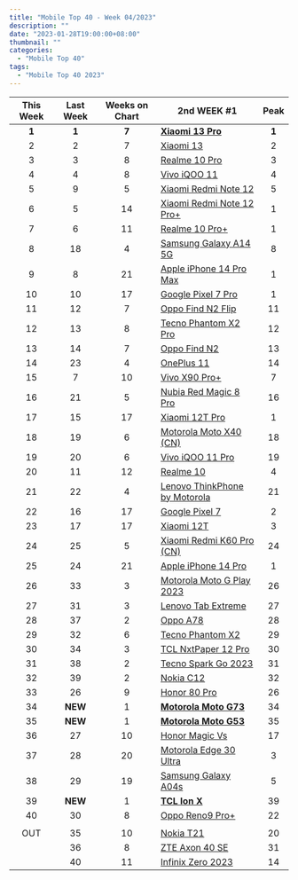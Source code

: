 ```yaml
---
title: "Mobile Top 40 - Week 04/2023"
description: ""
date: "2023-01-28T19:00:00+08:00"
thumbnail: ""
categories:
  - "Mobile Top 40"
tags:
  - "Mobile Top 40 2023"
---
```

<!--more-->
|**This Week**|**Last Week**|**Weeks on Chart**|******2nd WEEK #1******|**Peak**|
|:----:|:----:|:----:|----|:----:|
|**1**|**1**|**7**|**[Xiaomi 13 Pro](https://www.gsmarena.com/xiaomi_13_pro-11962.php)**|**1**|
|2|2|7|[Xiaomi 13](https://www.gsmarena.com/xiaomi_13-12013.php)|2|
|3|3|8|[Realme 10 Pro](https://www.gsmarena.com/realme_10_pro-11978.php)|3|
|4|4|8|[Vivo iQOO 11](https://www.gsmarena.com/vivo_iqoo_11-11960.php)|4|
|5|9|5|[Xiaomi Redmi Note 12](https://www.gsmarena.com/xiaomi_redmi_note_12-12063.php)|5|
|6|5|14|[Xiaomi Redmi Note 12 Pro+](https://www.gsmarena.com/xiaomi_redmi_note_12_pro+-11954.php)|1|
|7|6|11|[Realme 10 Pro+](https://www.gsmarena.com/realme_10_pro+-11952.php)|1|
|8|18|4|[Samsung Galaxy A14 5G](https://www.gsmarena.com/samsung_galaxy_a14_5g-12004.php)|8|
|9|8|21|[Apple iPhone 14 Pro Max](https://www.gsmarena.com/apple_iphone_14_pro_max-11773.php)|1|
|10|10|17|[Google Pixel 7 Pro](https://www.gsmarena.com/google_pixel_7_pro-11908.php)|1|
|11|12|7|[Oppo Find N2 Flip](https://www.gsmarena.com/oppo_find_n2_flip-12014.php)|11|
|12|13|8|[Tecno Phantom X2 Pro](https://www.gsmarena.com/tecno_phantom_x2_pro-12010.php)|12|
|13|14|7|[Oppo Find N2](https://www.gsmarena.com/oppo_find_n2-12002.php)|13|
|14|23|4|[OnePlus 11](https://www.gsmarena.com/oneplus_11-11893.php)|14|
|15|7|10|[Vivo X90 Pro+](https://www.gsmarena.com/vivo_x90_pro+-11979.php)|7|
|16|21|5|[Nubia Red Magic 8 Pro](https://www.gsmarena.com/zte_nubia_red_magic_8_pro-12015.php)|16|
|17|15|17|[Xiaomi 12T Pro](https://www.gsmarena.com/xiaomi_12t_pro-11887.php)|1|
|18|19|6|[Motorola Moto X40 (CN)](https://www.gsmarena.com/motorola_moto_x40-11961.php)|18|
|19|20|6|[Vivo iQOO 11 Pro](https://www.gsmarena.com/vivo_iqoo_11_pro-12007.php)|19|
|20|11|12|[Realme 10](https://www.gsmarena.com/realme_10-11950.php)|4|
|21|22|4|[Lenovo ThinkPhone by Motorola](https://www.gsmarena.com/motorola_thinkphone-12059.php)|21|
|22|16|17|[Google Pixel 7](https://www.gsmarena.com/google_pixel_7-11903.php)|2|
|23|17|17|[Xiaomi 12T](https://www.gsmarena.com/xiaomi_12t-11888.php)|3|
|24|25|5|[Xiaomi Redmi K60 Pro (CN)](https://www.gsmarena.com/xiaomi_redmi_k60_pro-12046.php)|24|
|25|24|21|[Apple iPhone 14 Pro](https://www.gsmarena.com/apple_iphone_14_pro-11860.php)|1|
|26|33|3|[Motorola Moto G Play 2023](https://www.gsmarena.com/motorola_moto_g_play_(2023)-11957.php)|26|
|27|31|3|[Lenovo Tab Extreme](https://www.gsmarena.com/lenovo_tab_extreme-12071.php)|27|
|28|37|2|[Oppo A78](https://www.gsmarena.com/oppo_a78-12073.php)|28|
|29|32|6|[Tecno Phantom X2](https://www.gsmarena.com/tecno_phantom_x2-12009.php)|29|
|30|34|3|[TCL NxtPaper 12 Pro](https://www.gsmarena.com/tcl_nxtpaper_12_pro-12062.php)|30|
|31|38|2|[Tecno Spark Go 2023](https://www.gsmarena.com/tecno_spark_go_2023-12086.php)|31|
|32|39|2|[Nokia C12](https://www.gsmarena.com/nokia_c12-12085.php)|32|
|33|26|9|[Honor 80 Pro](https://www.gsmarena.com/honor_80_pro-11992.php)|26|
|34|**NEW**|1|**[Motorola Moto G73](https://www.gsmarena.com/motorola_moto_g73-12079.php)**|34|
|35|**NEW**|1|**[Motorola Moto G53](https://www.gsmarena.com/motorola_moto_g53-12028.php)**|35|
|36|27|10|[Honor Magic Vs](https://www.gsmarena.com/honor_magic_vs-11991.php)|17|
|37|28|20|[Motorola Edge 30 Ultra](https://www.gsmarena.com/motorola_edge_30_ultra-11206.php)|3|
|38|29|19|[Samsung Galaxy A04s](https://www.gsmarena.com/samsung_galaxy_a04s-11803.php)|5|
|39|**NEW**|1|**[TCL Ion X](https://www.gsmarena.com/tcl_ion_x-12095.php)**|39|
|40|30|8|[Oppo Reno9 Pro+](https://www.gsmarena.com/oppo_reno9_pro+-11996.php)|22|
||||||
|OUT|35|10|[Nokia T21](https://www.gsmarena.com/nokia_t21-11823.php)|20|
||36|8|[ZTE Axon 40 SE](https://www.gsmarena.com/zte_axon_40_se-11944.php)|31|
||40|11|[Infinix Zero 2023](https://www.gsmarena.com/infinix_zero_2023-11976.php)|14|
